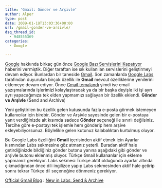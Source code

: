 ```yaml
---
title: 'Gmail: Gönder ve Arşivle'
author: Alper
type: post
date: 2009-01-18T13:03:36+00:00
url: /gmail-gonder-ve-arsivle/
dsq_thread_id:
  - 948555369
categories:
  - Google

---
```

[Google][1] hakkında birkaç gün önce [Google Bazı Servislerini Kapatıyor][2] haberini vermiştik. Diğer taraftan ise sık kullanılan servislerini geliştirmeyi devam ediyor. Bunlardan bir taneside [Gmail][3]. Son zamanlarda [Google Labs][4] tarafından duyurulan birçok özellik ile **Gmail** mevcut özelliklerine yenilerini eklemeye devam ediyor. Önce [Gmail temalandı][5] şimdi ise email yazışmalarında işlerimizi kolaylaştıracak ya da bir başka deyişle iki işi ayrı ayrı yapacağımıza tek elden yapmamızı sağlayan bir özellik eklendi. **Gönder ve Arşivle** (Send and Archive) <!--more-->

Yeni geliştirilen bu özellik gelen kutusunda fazla e-posta görmek istemeyen kullanıcılar için birebir. Gönder ve Arşivle sayesinde gelen bir e-postaya yanıt verdiğinizde alt kısımda sadece **Gönder** seçeneği ile sınırlı değilsiniz. Tercihe göre e-postayı tek işlemle hem gönderip hem arşive ekleyebiliyorsunuz. Böylelikle gelen kutunuz kalabalıktan kurtulmuş oluyor. 

Bu Google Labs özelliğini **Gmail** içerisinden aktif etmek için Ayarlar kısmından Labs sekmesine göz atmanız yeterli. Buradan aktif hale getirdiğinizde bildiğiniz gönder butonu yanına aşağıdaki gibi gönder ve arşivle butonu eklenmiş oluyor. Türkçe Gmail kullananlar için ekleme yapmamız gerekiyor. Labs sekmesi Türkçe aktif olduğunda ayarlar altında çıkmadığından önce dili ingilizce yapıp Labs sekmesinden aktif hale getirip sonra tekrar Türkçe dil seçeneğine dönmeniz gerekiyor.

[Official Gmail Blog][6] : [New in Labs: Send & Archive][7]

 [1]: https://www.google.com.tr
 [2]: https://www.murekkep.org/google-bazi-servislerini-kapatiyor-825
 [3]: https://www.gmail.com
 [4]: https://labs.google.com/
 [5]: https://www.murekkep.org/gmail-temalar-ile-daha-guzel-549
 [6]: https://gmailblog.blogspot.com/
 [7]: https://gmailblog.blogspot.com/2009/01/new-in-labs-send-archive.html